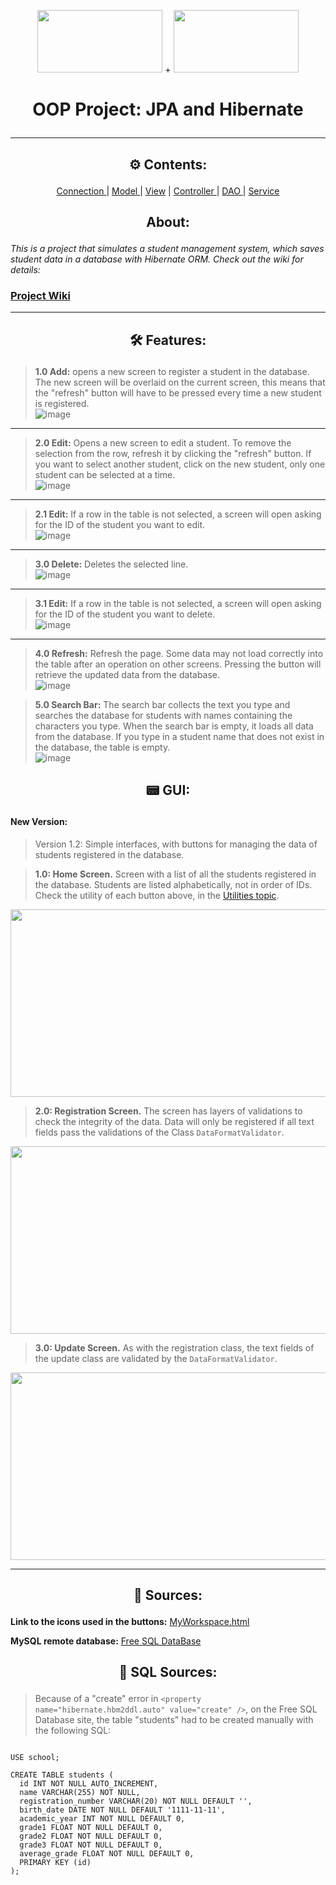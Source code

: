 
<p align="center">
  <img src="https://cdn.jsdelivr.net/gh/devicons/devicon/icons/java/java-original.svg" width="200" height="100"/> + <img src="https://cdn.jsdelivr.net/gh/devicons/devicon/icons/mysql/mysql-original.svg" width="200" height="100"/> 
  <h1> <p align="center">OOP Project: JPA and Hibernate</p> </h1>
</p>
<hr>
  


<h2><p align="center"> ⚙ Contents: </p></h2>

<p align="center"> <a href="https://github.com/NekoYasha7/OOP-Project-with-JPA-and-Hibernate/tree/master/src/main/java/com/github/nekoyasha7/oopregistrationproject/connection"> Connection </a> | <a href="https://github.com/NekoYasha7/OOP-Project-with-JPA-and-Hibernate/tree/master/src/main/java/com/github/nekoyasha7/oopregistrationproject/model"> Model </a> | <a href="https://github.com/NekoYasha7/OOP-Project-with-JPA-and-Hibernate/tree/master/src/main/java/com/github/nekoyasha7/oopregistrationproject/view"> View</a> | <a href="https://github.com/NekoYasha7/OOP-Project-with-JPA-and-Hibernate/tree/master/src/main/java/com/github/nekoyasha7/oopregistrationproject/controller"> Controller </a> | <a href="https://github.com/NekoYasha7/OOP-Project-with-JPA-and-Hibernate/tree/master/src/main/java/com/github/nekoyasha7/oopregistrationproject/dao"> DAO </a> | <a href="https://github.com/NekoYasha7/OOP-Project-with-JPA-and-Hibernate/tree/master/src/main/java/com/github/nekoyasha7/oopregistrationproject/service"> Service </a> </p>
<h2> <p align="center">  About: </p> </h2>

*This is a project that simulates a student management system, which saves student data in a database with Hibernate ORM. Check out the wiki for details:*
<p align="center"> <h3> <a href="https://github.com/NekoYasha7/OOP-Project-with-JPA-and-Hibernate/wiki"> Project Wiki </a> </h3></p>
<hr>

<h2><p align="center"> 🛠 Features: </p></h2>

> **1.0 Add:** opens a new screen to register a student in the database. The new screen will be overlaid on the current screen, this means that the "refresh" button will have to be pressed every time a new student is registered. <br />
![image](https://user-images.githubusercontent.com/123518676/229386601-ddfc6af4-3b7c-4bf9-8f68-21a02dfd3812.png)
<hr>

> **2.0 Edit:** Opens a new screen to edit a student. To remove the selection from the row, refresh it by clicking the "refresh" button. If you want to select another student, click on the new student, only one student can be selected at a time.<br />
![image](https://user-images.githubusercontent.com/123518676/229386847-6ebab7c8-a3eb-446d-af88-11a6f53c71a2.png)
<hr>

> **2.1 Edit:** If a row in the table is not selected, a screen will open asking for the ID of the student you want to edit. <br />
![image](https://user-images.githubusercontent.com/123518676/229386783-ebc0c3d7-ad0b-4e36-b0fe-99c9f9d0ca0f.png)
<hr>

> **3.0 Delete:** Deletes the selected line. <br />
![image](https://user-images.githubusercontent.com/123518676/229387047-a6267b4c-408e-4f5a-a2e6-a6662191f41b.png) 
<hr>

> **3.1 Edit:** If a row in the table is not selected, a screen will open asking for the ID of the student you want to delete. <br />
![image](https://user-images.githubusercontent.com/123518676/229386783-ebc0c3d7-ad0b-4e36-b0fe-99c9f9d0ca0f.png)
<hr>

> **4.0 Refresh:** Refresh the page. Some data may not load correctly into the table after an operation on other screens. Pressing the button will retrieve the updated data from the database. <br />
![image](https://user-images.githubusercontent.com/123518676/229387299-a0f6257a-8d34-4be2-a052-a1e354525454.png)

> **5.0 Search Bar:** The search bar collects the text you type and searches the database for students with names containing the characters you type. When the search bar is empty, it loads all data from the database. If you type in a student name that does not exist in the database, the table is empty. <br />
![image](https://user-images.githubusercontent.com/123518676/229387456-8be3e06f-8629-4338-b689-9838380e503f.png)

<h2><p align="center"> 📟 GUI: </p></h2>

 #### New Version:
 
 <blockquote>Version 1.2: Simple interfaces, with buttons for managing the data of students registered in the database.</blockquote>
 
 > **1.0: Home Screen.** Screen with a list of all the students registered in the database. Students are listed alphabetically, not in order of IDs. Check the utility of each button above, in the [Utilities topic](https://github.com/NekoYasha7/OOP-Project-with-JPA-and-Hibernate/edit/master/README.md#--features-).
 <p align="center"> <img src="https://user-images.githubusercontent.com/123518676/229532400-84b5fdd4-a38d-4b32-9767-f77c477e57c4.png" width="600" height="300"/></p>
 
 > **2.0: Registration Screen.** The screen has layers of validations to check the integrity of the data. Data will only be registered if all text fields pass the validations of the Class ``DataFormatValidator``.
 <p align="center"> <img src="https://user-images.githubusercontent.com/123518676/229533902-cd296c89-88a7-4f2e-8290-fd9455ac60e5.png" width="600" height="300"/>
 
  > **3.0: Update Screen.** As with the registration class, the text fields of the update class are validated by the ``DataFormatValidator``. 
 <p align="center"><img src="https://user-images.githubusercontent.com/123518676/229534177-beb1ddb9-e07e-486a-bd3d-32e35ed7f544.png" width="600" height="300"/> </p>

<hr>


<h2><p align="center"> 🧉 Sources: </p></h2>

**Link to the icons used in the buttons:** [MyWorkspace.html](https://meuworkspace.blogspot.com/2023/04/oop-project.html)

**MySQL remote database:** [Free SQL DataBase](https://www.freesqldatabase.com/account/)

<h2><p align="center"> 📼 SQL Sources: </p></h2>

> Because of a "create" error in ``<property name="hibernate.hbm2ddl.auto" value="create" />``, on the Free SQL Database site, the table "students" had to be created manually with the following SQL:
```mysql

USE school;

CREATE TABLE students (
  id INT NOT NULL AUTO_INCREMENT,
  name VARCHAR(255) NOT NULL,
  registration_number VARCHAR(20) NOT NULL DEFAULT '',
  birth_date DATE NOT NULL DEFAULT '1111-11-11',
  academic_year INT NOT NULL DEFAULT 0,
  grade1 FLOAT NOT NULL DEFAULT 0,
  grade2 FLOAT NOT NULL DEFAULT 0,
  grade3 FLOAT NOT NULL DEFAULT 0,
  average_grade FLOAT NOT NULL DEFAULT 0,
  PRIMARY KEY (id)
);

```
